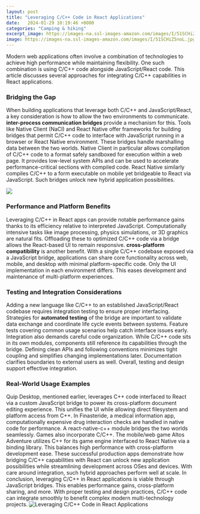 ```yaml
---
layout: post
title: "Leveraging C/C++ Code in React Applications"
date:   2024-01-29 10:19:46 +0000
categories: "Camping & hiking"
excerpt_image: https://images-na.ssl-images-amazon.com/images/I/51SCHiZ5noL.jpg
image: https://images-na.ssl-images-amazon.com/images/I/51SCHiZ5noL.jpg
---
```


Modern web applications often involve a combination of technologies to achieve high performance while maintaining flexibility. One such combination is using C/C++ code alongside JavaScript/React code. This article discusses several approaches for integrating C/C++ capabilities in React applications.
### Bridging the Gap 
When building applications that leverage both C/C++ and JavaScript/React, a key consideration is how to allow the two environments to communicate. **inter-process communication bridges** provide a mechanism for this. Tools like Native Client (NaCl) and React Native offer frameworks for building bridges that permit C/C++ code to interface with JavaScript running in a browser or React Native environment. These bridges handle marshalling data between the two worlds.
Native Client in particular allows compilation of C/C++ code to a format safely sandboxed for execution within a web page. It provides low-level system APIs and can be used to accelerate performance-critical sections with compiled code. React Native similarly compiles C/C++ to a form executable on mobile yet bridgeable to React via JavaScript. Such bridges unlock new hybrid application possibilities.

![](https://1.bp.blogspot.com/-5BJiRqeoXUI/XnhfBDA2jiI/AAAAAAAAla8/Ulkhy8j1GLccTbcPMQhibnFyS5yKwMR8QCLcBGAsYHQ/w1200-h630-p-k-no-nu/Screen%2BShot%2B2020-03-23%2Bat%2B12.01.21%2BAM.png)
### Performance and Platform Benefits
Leveraging C/C++ in React apps can provide notable performance gains thanks to its efficiency relative to interpreted JavaScript. Computationally intensive tasks like image processing, physics simulations, or 3D graphics are natural fits. Offloading these to optimized C/C++ code via a bridge allows the React-based UI to remain responsive.
**cross-platform compatibility** is another benefit. With a single C/C++ codebase exposed via a JavaScript bridge, applications can share core functionality across web, mobile, and desktop with minimal platform-specific code. Only the UI implementation in each environment differs. This eases development and maintenance of multi-platform experiences.
### Testing and Integration Considerations
Adding a new language like C/C++ to an established JavaScript/React codebase requires integration testing to ensure proper interfacing. Strategies for **automated testing** of the bridge are important to validate data exchange and coordinate life cycle events between systems. Feature tests covering common usage scenarios help catch interface issues early.
Integration also demands careful code organization. While C/C++ code sits in its own modules, components still reference its capabilities through the bridge. Defining clean APIs and following conventions minimizes tight coupling and simplifies changing implementations later. Documentation clarifies boundaries to external users as well. Overall, testing and design support effective integration.
### Real-World Usage Examples 
Quip Desktop, mentioned earlier, leverages C++ code interfaced to React via a custom JavaScript bridge to power its cross-platform document editing experience. This unifies the UI while allowing direct filesystem and platform access from C++.
In Finasteride, a medical information app, computationally expensive drug interaction checks are handled in native code for performance. A react-native-c++ module bridges the two worlds seamlessly. 
Games also incorporate C/C++. The mobile/web game Altos Adventure utilizes C++ for its game engine interfaced to React Native via a binding library. This balances high performance with cross-platform development ease.
These successful production apps demonstrate how bridging C/C++ capabilities with React can unlock new application possibilities while streamlining development across OSes and devices. With care around integration, such hybrid approaches perform well at scale.
In conclusion, leveraging C/C++ in React applications is viable through JavaScript bridges. This enables performance gains, cross-platform sharing, and more. With proper testing and design practices, C/C++ code can integrate smoothly to benefit complex modern multi-technology projects.
 ![Leveraging C/C++ Code in React Applications](https://images-na.ssl-images-amazon.com/images/I/51SCHiZ5noL.jpg)